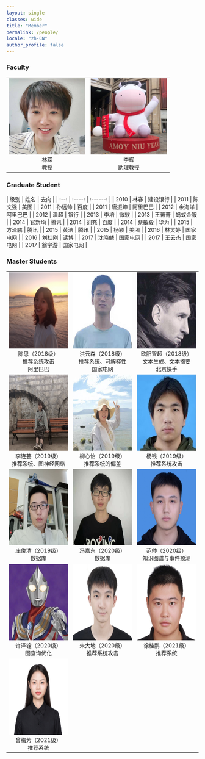```yaml
---
layout: single
classes: wide
title: "Member"
permalink: /people/
locale: "zh-CN"
author_profile: false
---
```


<table>
    <h3>
        Faculty
    </h3>
    <tr>
        <td><center><img src="/image/linchen.jpg" width = "200" height = "200"><br>林琛<br>教授</center></td>
        <td><center><img src="/image/lihui.jpg" width = "200" height = "200"><br>李辉<br>助理教授</center></td>
    </tr>
</table>
<h3>Graduate Student</h3>
| 级别 |  姓名  |   去向   |
| :--: | :----: | :------: |
| 2010 |  林春  | 建设银行 |
| 2011 | 陈文强 |   美图   |
| 2011 | 孙远帅 |   百度   |
| 2011 | 唐振坤 | 阿里巴巴 |
| 2012 | 余海洋 | 阿里巴巴 |
| 2012 |  潘超  |   银行   |
| 2013 |  李培  |   微软   |
| 2013 | 王菁菁 | 蚂蚁金服 |
| 2014 | 官新均 |   腾讯   |
| 2014 |  刘充  |   百度   |
| 2014 | 蔡敏毅 |   华为   |
| 2015 | 方泽鹏 |   腾讯   |
| 2015 |  黄洁  |   腾讯   |
| 2015 |  杨颖  |   美团   |
| 2016 | 林灵婷 | 国家电网 |
| 2016 | 刘杜刚 |   读博   |
| 2017 | 沈晓麟 | 国家电网 |
| 2017 | 王云杰 | 国家电网 |
| 2017 | 翁宇游 | 国家电网 |
<table>
    <h3>
        Master Students
    </h3>
    <tr>
        <td width="250"><center><img src="/image/chensi.jpg" width = "200" height = "200"><br>陈思（2018级）<br>推荐系统攻击<br>阿里巴巴</center></td>
        <td width="250"><center><img src="/image/hongyunsen.jpg" width = "200" height = "200"><br>洪云森（2018级）<br>推荐系统、可解释性<br>国家电网</center></td>
        <td width="250"><center><img src="/image/ouyangzhichao.jpg" width = "200" height = "200"><br>欧阳智超（2018级）<br>文本生成、文本摘要<br>北京快手</center></td>
    </tr>
    <tr>
        <td><center><img src="/image/lilianyun.jpg" width = "200" height = "200"><br>李连芸（2019级）<br>推荐系统、图神经网络</center></td>
        <td><center><img src="/image/liuxinyi.jpg" width = "200" height = "200"><br>柳心怡（2019级）<br>推荐系统的偏差</center></td>
        <td><center><img src="/image/yangqian.jpg" width = "200" height = "200"><br>杨钱（2019级）<br>推荐系统攻击</center></td>
    </tr>
    <tr>
        <td><center><img src="/image/zhuangjunqing.jpg" width = "200" height = "200"><br>庄俊清（2019级）<br>数据库</center></td>
        <td><center><img src="/image/fengjiadong.jpg" width = "200" height = "200"><br>冯嘉东（2020级）<br>数据库</center></td>
        <td><center><img src="/image/fanshuai.jpg" width = "200" height = "200"><br>范帅（2020级）<br>知识图谱与事件预测</center></td>  
    </tr>
    <tr>
        <td><center><img src="/image/xuzequan.jpg" width = "200" height = "200"><br>许泽铨（2020级）<br>图查询优化</center></td>
        <td><center><img src="/image/zhudadi.jpg" width = "200" height = "200"><br>朱大地（2020级）<br>推荐系统攻击</center></td>
        <td><center><img src="/image/xuguipeng.jpg" width = "200" height = "200"><br>徐桂鹏（2021级）<br>推荐系统</center></td>
    </tr>
    <tr>
        <td><center><img src="/image/zengmeifang.jpg" width = "200" height = "200"><br>曾梅芳（2021级）<br>推荐系统</center></td>
    </tr>
</table>

